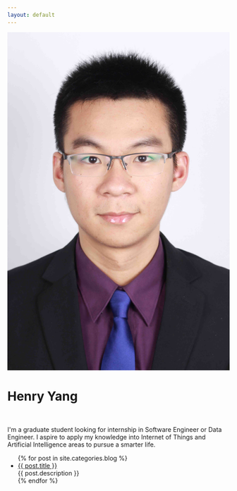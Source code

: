 ```yaml
---
layout: default
---
```


<body>
  <div class="index-wrapper">
    <div class="aside">
      <div class="mg-responsive img-circle profileAvatar"><img src="images/avatar/glasses.jpg" /></div>
      <div class="info-card">
        <h1>Henry Yang</h1>
        <a href="http://weibo.com/henryyangmicroblog" target="_blank"><img src="http://www.weibo.com/favicon.ico" alt="" width="25"/></a>
        <a href="https://twitter.com/yanghanyutwitte" target="_blank"><img src="https://twitter.com/favicon.ico" alt="" width="25"/></a>
        <a href="https://github.com/henryyang1993" target="_blank"><img src="https://github.com/favicon.ico" alt="" width="25"/></a>
      </div>
      <div id="particles-js"></div>
      <p class="bio">I'm a graduate student looking for internship in Software Engineer or Data Engineer. I aspire to apply my knowledge into Internet of Things and Artificial Intelligence areas to pursue a smarter life.</p>
    </div>
    <div class="index-content">
      <ul class="artical-list">
        {% for post in site.categories.blog %}
        <li>
          <a href="{{ post.url }}" class="title">{{ post.title }}</a>
          <div class="title-desc">{{ post.description }}</div>
        </li>
        {% endfor %}
      </ul>
    </div>
  </div>
</body>
